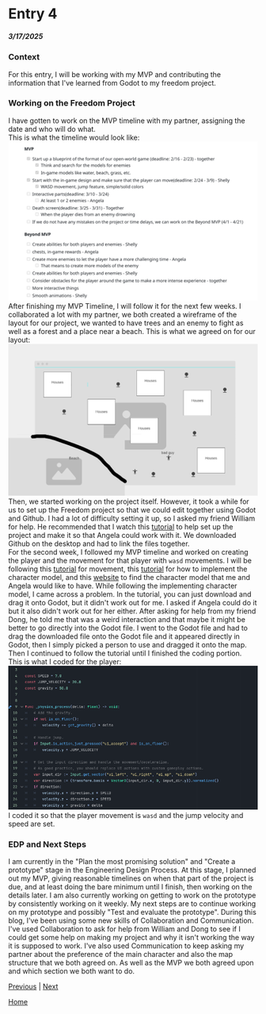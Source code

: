# Entry 4
##### 3/17/2025

### Context
For this entry, I will be working with my MVP and contributing the information that I've learned from Godot to my freedom project.

### Working on the Freedom Project
I have gotten to work on the MVP timeline with my partner, assigning the date and who will do what.  
This is what the timeline would look like:
![image](https://github.com/shellyw8542/apcsa-freedom-project/blob/main/Screenshot%202025-03-14%2012.14.31%20PM.png)  
After finishing my MVP Timeline, I will follow it for the next few weeks. I collaborated a lot with my partner, we both created a wireframe of the layout for our project, we wanted to have trees and an enemy to fight as well as a forest and a place near a beach. This is what we agreed on for our layout:  
![image](https://github.com/shellyw8542/apcsa-freedom-project/blob/main/wireframefp.png)  
Then, we started working on the project itself. However, it took a while for us to set up the Freedom project so that we could edit together using Godot and Github. I had a lot of difficulty setting it up, so I asked my friend William for help. He recommended that I watch this [tutorial](https://www.youtube.com/watch?v=fZ-CJIYPFMI) to help set up the project and make it so that Angela could work with it. We downloaded Github on the desktop and had to link the files together.   
For the second week, I followed my MVP timeline and worked on creating the player and the movement for that player with `wasd` movements. I will be following this [tutorial](https://www.youtube.com/watch?v=UpF7wm0186Q&ab_channel=GDQuest) for movement, this [tutorial](https://www.youtube.com/watch?v=s9ueeDIeJc8&ab_channel=ExploreGameDev) for how to implement the character model, and this [website](https://www.kenney.nl/assets?search=characters&sort=update) to find the character model that me and Angela would like to have. While following the implementing character model, I came across a problem. In the tutorial, you can just download and drag it onto Godot, but it didn't work out for me. I asked if Angela could do it but it also didn't work out for her either. After asking for help from my friend Dong, he told me that was a weird interaction and that maybe it might be better to go directly into the Godot file. I went to the Godot file and had to drag the downloaded file onto the Godot file and it appeared directly in Godot, then I simply picked a person to use and dragged it onto the map. Then I continued to follow the tutorial until I finished the coding portion.  
This is what I coded for the player:  
![image](https://github.com/shellyw8542/apcsa-freedom-project/blob/main/Screenshot%202025-03-08%20232601.png)  
I coded it so that the player movement is `wasd` and the jump velocity and speed are set. 
### EDP and Next Steps
I am currently in the "Plan the most promising solution" and "Create a prototype" stage in the Engineering Design Process. At this stage, I planned out my MVP, giving reasonable timelines on when that part of the project is due, and at least doing the bare minimum until I finish, then working on the details later. I am also currently working on getting to work on the prototype by consistently working on it weekly. My next steps are to continue working on my prototype and possibly "Test and evaluate the prototype". During this blog, I've been using some new skills of Collaboration and Communication. I've used Collaboration to ask for help from William and Dong to see if I could get some help on making my project and why it isn't working the way it is supposed to work. I've also used Communication to keep asking my partner about the preference of the main character and also the map structure that we both agreed on. As well as the MVP we both agreed upon and which section we both want to do.

[Previous](entry03.md) | [Next](entry05.md)

[Home](../README.md)
